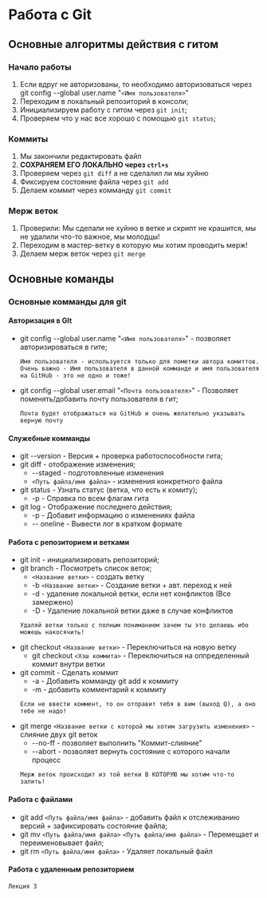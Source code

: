 
# Работа с Git
## Основные алгоритмы действия с гитом
### Начало работы
1. Если вдруг не авторизованы, то необходимо авторизоваться через git config --global user.name "`<Имя пользователя>`"
2. Переходим в локальный репозиторий в консоли;
3. Инициализируем работу с гитом через `git init`; 
4. Проверяем что у нас все хорошо с помощью `git status`;
### Коммиты
1. Мы закончили редактировать файл
2. **СОХРАНЯЕМ ЕГО ЛОКАЛЬНО через `ctrl+s`**
3. Проверяем через `git diff` а не сделалил ли мы хуйню
4. Фиксируем состояние файла через `git add`
5. Делаем коммит через комманду `git commit`
### Мерж веток
1. Проверили: Мы сделали не хуйню в ветке и скрипт не крашится, мы не удалили что-то важное, мы молодцы!
2. Переходим в мастер-ветку в которую мы хотим проводить мерж!
2. Делаем мерж веток через `git merge`

## Основные команды
### Основные комманды для git
#### **Авторизация в GIt**
- git config --global user.name "`<Имя пользователя>`" - позволяет авторизироваться в гите;
  ``` 
  Имя пользователя - используется только для пометки автора комиттов.
  Очень важно - Имя пользователя в данной комманде и имя пользователя на GitHub - это не одно и тоже!
  ```
- git config --global user.email "`<Почта пользователя>`" - Позволяет поменять/добавить почту пользователя в гит;
  ```  
  Почта будет отображаться на GitHub и очень желательно указывать верную почту
  ```
#### **Служебные комманды**
- git --version - Версия + проверка работоспособности гита;
- git diff - отображение изменения;
  - --staged - подготовленные изменения
  - `<Путь файла/имя файла>` - изменения конкретного файла
- git status - Узнать статус (ветка, что есть к комиту);
  - -p - Справка по всем флагам гита
- git log - Отображение последнего действия;
  - -p - Добавит информацию о изменениях файла
  - -- oneline - Вывести лог в кратком формате
#### **Работа с репозиторием и ветками**
- git init - инициализировать репозиторий;
- git branch - Посмотреть список веток;
  - `<Название ветки>` - создать ветку
  - -b `<Название ветки>`  - Создание ветки + авт. переход к ней
  - -d - удаление локальной ветки, если нет конфликтов (Все замержено)
  - -D - Удаление локальной ветки даже в случае конфликтов
  ```
  Удаляй ветки только с полным пониманием зачем ты это делаешь ибо можешь накосячить!
  ```
- git checkout `<Название ветки>` - Переключиться на новую ветку
  - git checkout `<Хэш коммита>` - Переключиться на оппределенный коммит внутри ветки
- git commit - Сделать коммит
  - -a - Добавить комманду git add к коммиту
  - -m - добавить комментарий к коммиту 
  ``` 
  Если не ввести коммент, то он отправит тебя в вим (выход Q), а оно тебе не надо!
  ```
- git merge `<Название ветки с которой мы хотим загрузить изменения>` - слияние двух git веток
   - --no-ff - позволяет выполнить "Коммит-слияние"
   - --abort - позволяет вернуть состояние с которого начали процесс
  ``` 
  Мерж веток происходит из той ветки В КОТОРУЮ мы хотим что-то залить!
  ```
#### Работа с файлами
- git add `<Путь файла/имя файла>` - добавить файл к отслеживанию версий + зафиксировать состояние файла;
- git mv `<Путь файла/имя файла>` `<Путь файла/имя файла>` - Перемещает и переименовывает файл;
- git rm `<Путь файла/имя файла>` - Удаляет локальный файл
#### Работа с удаленным репозиторием
  ``` 
  Лекция 3
  ```